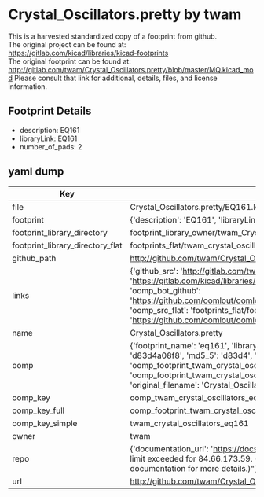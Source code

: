 # Crystal_Oscillators.pretty by twam  
This is a harvested standardized copy of a footprint from github.  
The original project can be found at:  
https://gitlab.com/kicad/libraries/kicad-footprints  
The original footprint can be found at:
http://gitlab.com/twam/Crystal_Oscillators.pretty/blob/master/MQ.kicad_mod
Please consult that link for additional, details, files, and license information.  
## Footprint Details
* description: EQ161  
* libraryLink: EQ161  
* number_of_pads: 2  
## yaml dump  
| Key | Value |  
| --- | --- |  
| file | Crystal_Oscillators.pretty/EQ161.kicad_mod |  
| footprint | {'description': 'EQ161', 'libraryLink': 'EQ161', 'number_of_pads': 2} |  
| footprint_library_directory | footprint_library_owner/twam_Crystal_Oscillators.pretty |  
| footprint_library_directory_flat | footprints_flat/twam_crystal_oscillators_eq161/working |  
| github_path | http://github.com/twam/Crystal_Oscillators.pretty/blob/master/EQ161.kicad_mod |  
| links | {'github_src': 'http://gitlab.com/twam/Crystal_Oscillators.pretty/blob/master/MQ.kicad_mod', 'github_src_repo': 'https://gitlab.com/kicad/libraries/kicad-footprints', 'oomp_bot': 'footprints/twam_crystal_oscillators_eq161/working', 'oomp_bot_github': 'https://github.com/oomlout/oomlout_oomp_footprint_bot/tree/main/footprints/twam_crystal_oscillators_eq161/working', 'oomp_src_flat': 'footprints_flat/footprints_flat/twam_crystal_oscillators_eq161/working', 'oomp_src_flat_github': 'https://github.com/oomlout/oomlout_oomp_footprint_src/tree/main/footprints_flat/twam_crystal_oscillators_eq161/working'} |  
| name | Crystal_Oscillators.pretty |  
| oomp | {'footprint_name': 'eq161', 'library_name': 'crystal_oscillators', 'md5': 'd83d4a08f85bc9b8acfb740b346e72e6', 'md5_10': 'd83d4a08f8', 'md5_5': 'd83d4', 'md5_6': 'd83d4a', 'oomp_key': 'oomp_twam_crystal_oscillators_eq161', 'oomp_key_extra': 'oomp_footprint_twam_crystal_oscillators_eq161', 'oomp_key_full': 'oomp_footprint_twam_crystal_oscillators_eq161_d83d4a', 'oomp_key_simple': 'twam_crystal_oscillators_eq161', 'original_filename': 'Crystal_Oscillators.pretty/EQ161.kicad_mod', 'owner_name': 'twam'} |  
| oomp_key | oomp_twam_crystal_oscillators_eq161 |  
| oomp_key_full | oomp_footprint_twam_crystal_oscillators_eq161 |  
| oomp_key_simple | twam_crystal_oscillators_eq161 |  
| owner | twam |  
| repo | {'documentation_url': 'https://docs.github.com/rest/overview/resources-in-the-rest-api#rate-limiting', 'message': "API rate limit exceeded for 84.66.173.59. (But here's the good news: Authenticated requests get a higher rate limit. Check out the documentation for more details.)"} |  
| url | http://github.com/twam/Crystal_Oscillators.pretty |  

